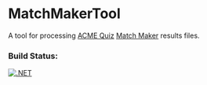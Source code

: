 # MatchMakerTool
A tool for processing [ACME Quiz](http://www.acmequiz.com) [Match Maker](http://www.acmequiz.com/index.php?l=software) results files.

### Build Status:
[![.NET](https://github.com/brwml/MatchMakerTool/actions/workflows/dotnet.yml/badge.svg)](https://github.com/brwml/MatchMakerTool/actions/workflows/dotnet.yml)
